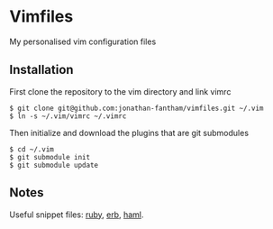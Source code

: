 # Vimfiles

My personalised vim configuration files

## Installation

First clone the repository to the vim directory and link vimrc

```
$ git clone git@github.com:jonathan-fantham/vimfiles.git ~/.vim
$ ln -s ~/.vim/vimrc ~/.vimrc
```

Then initialize and download the plugins that are git submodules

```
$ cd ~/.vim
$ git submodule init
$ git submodule update
```
## Notes

Useful snippet files: [ruby](https://github.com/honza/vim-snippets/blob/master/snippets/ruby.snippets), [erb](https://github.com/honza/vim-snippets/blob/master/snippets/eruby.snippets), [haml](https://github.com/honza/vim-snippets/blob/master/snippets/haml.snippets).

